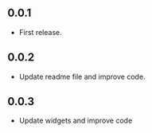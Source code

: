 ## 0.0.1

* First release.

## 0.0.2

* Update readme file and improve code.

## 0.0.3

* Update widgets and improve code